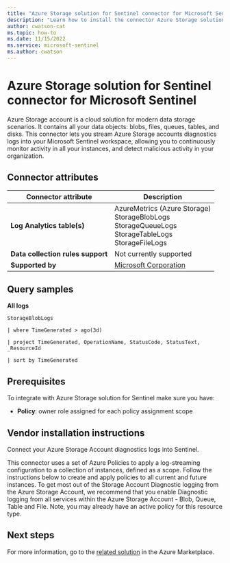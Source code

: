 ```yaml
---
title: "Azure Storage solution for Sentinel connector for Microsoft Sentinel"
description: "Learn how to install the connector Azure Storage solution for Sentinel to connect your data source to Microsoft Sentinel."
author: cwatson-cat
ms.topic: how-to
ms.date: 11/15/2022
ms.service: microsoft-sentinel
ms.author: cwatson
---
```


# Azure Storage solution for Sentinel connector for Microsoft Sentinel

Azure Storage account is a cloud solution for modern data storage scenarios. It contains all your data objects: blobs, files, queues, tables, and disks. This connector lets you stream Azure Storage accounts diagnostics logs into your Microsoft Sentinel workspace, allowing you to continuously monitor activity in all your instances, and detect malicious activity in your organization.

## Connector attributes

| Connector attribute | Description |
| --- | --- |
| **Log Analytics table(s)** | AzureMetrics (Azure Storage)<br/> StorageBlobLogs<br/> StorageQueueLogs<br/> StorageTableLogs<br/> StorageFileLogs<br/> |
| **Data collection rules support** | Not currently supported |
| **Supported by** | [Microsoft Corporation](https://support.microsoft.com) |

## Query samples

**All logs**
   ```kusto
StorageBlobLogs
 
   | where TimeGenerated > ago(3d) 
 
   | project TimeGenerated, OperationName, StatusCode, StatusText, _ResourceId
 
   | sort by TimeGenerated
   ```



## Prerequisites

To integrate with Azure Storage solution for Sentinel make sure you have: 

- **Policy**: owner role assigned for each policy assignment scope


## Vendor installation instructions

Connect your Azure Storage Account diagnostics logs into Sentinel.

This connector uses a set of Azure Policies to apply a log-streaming configuration to a collection of instances, defined as a scope. Follow the instructions below to create and apply policies to all current and future instances. To get most out of the Storage Account Diagnostic logging from the Azure Storage Account, we recommend that you enable Diagnostic logging from all services within the Azure Storage Account - Blob, Queue, Table and File. Note, you may already have an active policy for this resource type.








## Next steps

For more information, go to the [related solution](https://azuremarketplace.microsoft.com/en-us/marketplace/apps/azuresentinel.azure-sentinel-solution-azurestorageaccount?tab=Overview) in the Azure Marketplace.
